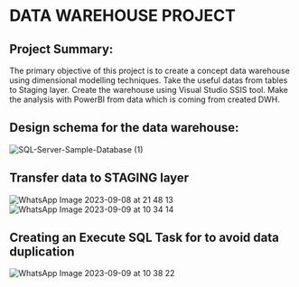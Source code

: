 # DATA WAREHOUSE PROJECT

## Project Summary:
The primary objective of this project is to create a concept data warehouse using dimensional modelling techniques. Take the useful datas from tables to Staging layer. Create the warehouse using Visual Studio SSIS tool. Make the analysis with PowerBI from data which is coming from created DWH.

## Design schema for the data warehouse:
![SQL-Server-Sample-Database (1)](https://github.com/aytekincn/DWH-Project/assets/121166508/73bb093d-925b-4549-ad72-18d61332365f)

## Transfer data to STAGING layer
![WhatsApp Image 2023-09-08 at 21 48 13](https://github.com/aytekincn/DWH-Project/assets/121166508/bfd50373-7a48-4b62-8900-88a6e673185f)
![WhatsApp Image 2023-09-09 at 10 34 14](https://github.com/aytekincn/DWH-Project/assets/121166508/554f6b69-8354-4db5-be44-ae37758a3f67)

## Creating an Execute SQL Task for to avoid data duplication
![WhatsApp Image 2023-09-09 at 10 38 22](https://github.com/aytekincn/DWH-Project/assets/121166508/5fa4ab9f-30bd-4843-930e-f230f0e36f28)
